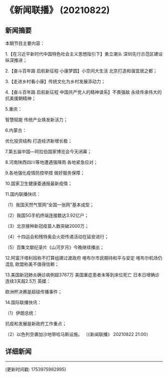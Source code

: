 # 《新闻联播》 (20210822)

## 新闻摘要

本期节目主要内容：

 1.【在习近平新时代中国特色社会主义思想指引下】勇立潮头 深圳先行示范区建设纵深推进；

 2.【奋斗百年路 启航新征程·小康梦圆】小空间大生活 北京打造和谐宜居之都；

 3.【走进乡村看小康】传统文化为乡村发展添动力；

 4.【奋斗百年路 启航新征程 中国共产党人的精神谱系】不畏强敌 永续传承伟大的抗美援朝精神；

 5.重庆：

智慧赋能 传统产业焕发新活力；

 6.内蒙古：

优化投资结构 打造经济新增长极；

 7.第五届中国—阿拉伯国家博览会今天闭幕；

 8.河南陕西四川等地遭遇强降雨 各地紧急应对；

 9.各地强化疫情防控举措 做好服务保障；

 10.国家卫生健康委通报最新疫情；

 11.国内联播快讯：

 （1）我国天然气管网“全国一张网”基本成型；

 （2）我国5G手机终端连接数达3.92亿户；

 （3）北京接种新冠疫苗人数突破2000万；

 （4）十四运会和残特奥会火炬传递活动在延安进行；

 （5）百集文献纪录片《山河岁月》今晚继续播出；

 12.阿富汗塔利班称不打算组建过渡政府 喀布尔市民期待和平与安定 喀布尔机场仍混乱 欧盟称美不值得信赖；

 13.美国新冠肺炎确诊病例超3767万 美国重症患者未等到床位死亡 日本日增确诊连续3天超2.5万 英媒：

欧洲杯决赛是超级传播事件；

 14.国际联播快讯：

 （1）伊朗总统：

抗疫和发展是新政府工作重点；

 （2）以色列空袭加沙地带哈马斯设施。 （《新闻联播》 20210822 21:00）

## 详细新闻

---

(更新时间戳: 1753975982995)


